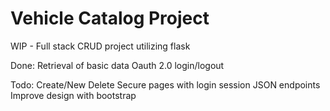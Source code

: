 Vehicle Catalog Project
=============

WIP - Full stack CRUD project utilizing flask

Done:
Retrieval of basic data
Oauth 2.0 login/logout

Todo:
Create/New
Delete
Secure pages with login session
JSON endpoints
Improve design with bootstrap
